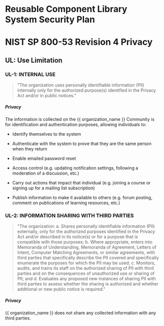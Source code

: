 # Reusable Component Library System Security Plan

# NIST SP 800-53 Revision 4 Privacy

## UL: Use Limitation

### UL-1: INTERNAL USE

> "The organization uses personally identifiable information (PII) internally only for the
>       authorized purpose(s) identified in the Privacy Act and/or in public notices."

##### Privacy

The information is collected on the {{ organization_name }} Community is for identification and
authentication purposes, allowing individuals to:

* Identify themselves to the system

* Authenticate with the system to prove that they are the same person when they
return

* Enable emailed password reset

* Access control (e.g. updating notification settings, following a moderation of a
discussion, etc.)

* Carry out actions that impact that individual (e.g. joining a course or signing up
for a mailing list subscription)

* Publish information to make it available to others (e.g. forum posting, comment on
publications of learning resources, etc.)


### UL-2: INFORMATION SHARING WITH THIRD PARTIES

> "The organization:
>      a.   Shares personally identifiable information (PII) externally, only for
> the authorized purposes
>           identified in the Privacy Act and/or described in its notice(s) or for
> a purpose that is
>           compatible with those purposes;
>      b.   Where appropriate, enters into Memoranda of Understanding, Memoranda
> of Agreement,
>           Letters of Intent, Computer Matching Agreements, or similar agreements,
> with third parties
>           that specifically describe the PII covered and specifically enumerate
> the purposes for which
>           the PII may be used;
>      c.   Monitors, audits, and trains its staff on the authorized sharing of
> PII with third parties and on
>           the consequences of unauthorized use or sharing of PII; and
>      d.   Evaluates any proposed new instances of sharing PII with third parties
> to assess whether the
>           sharing is authorized and whether additional or new public notice is
> required."

##### Privacy

{{ organization_name }} does not share any collected information with any third parties.




